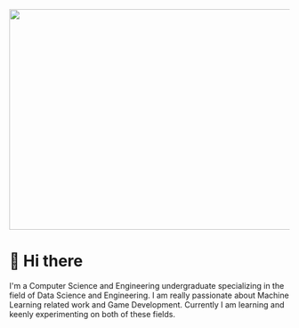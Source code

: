 <img src=Futuristic_Gym_and_Music_Fusion.png width="1584" height="396" />



# 👋 Hi there
I'm a Computer Science and Engineering undergraduate specializing in the field of Data Science and Engineering. I am really passionate about Machine Learning related work and Game Development. Currently I am learning and keenly experimenting on both of these fields. 

